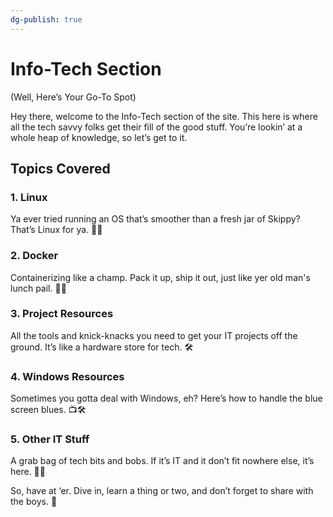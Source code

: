 ```yaml
---
dg-publish: true
---
```


# Info-Tech Section
(Well, Here’s Your Go-To Spot)

Hey there, welcome to the Info-Tech section of the site. This here is where all the tech savvy folks get their fill of the good stuff. You’re lookin’ at a whole heap of knowledge, so let’s get to it.

## Topics Covered

### 1. **Linux**
Ya ever tried running an OS that’s smoother than a fresh jar of Skippy? That’s Linux for ya. 🍁🐧
### 2. **Docker** 
Containerizing like a champ. Pack it up, ship it out, just like yer old man's lunch pail. 🚜🐋
### 3. **Project Resources** 
All the tools and knick-knacks you need to get your IT projects off the ground. It’s like a hardware store for tech. 🛠️
### 4. **Windows Resources** 
Sometimes you gotta deal with Windows, eh? Here’s how to handle the blue screen blues. 📺🛠️
### 5. **Other IT Stuff** 
 A grab bag of tech bits and bobs. If it’s IT and it don’t fit nowhere else, it’s here. 🥅🎒


So, have at ‘er. Dive in, learn a thing or two, and don’t forget to share with the boys. 🍻
